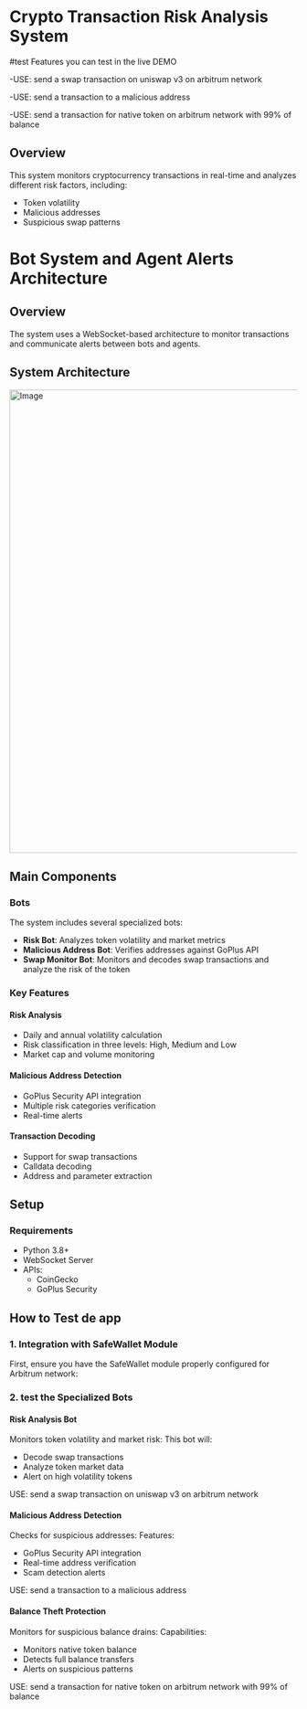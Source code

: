 # Crypto Transaction Risk Analysis System

#test Features you can test in the live DEMO

-USE: send a swap transaction on uniswap v3 on arbitrum network

-USE: send a transaction to a malicious address

-USE: send a transaction for native token on arbitrum network with 99% of balance

## Overview
This system monitors cryptocurrency transactions in real-time and analyzes different risk factors, including:

- Token volatility
- Malicious addresses 
- Suspicious swap patterns

# Bot System and Agent Alerts Architecture

## Overview
The system uses a WebSocket-based architecture to monitor transactions and communicate alerts between bots and agents.

## System Architecture

<img width="811" alt="Image" src="https://github.com/user-attachments/assets/6e3f16d7-e2ee-4c33-a8f6-3d22e79026ce" />

## Main Components

### Bots
The system includes several specialized bots:

- **Risk Bot**: Analyzes token volatility and market metrics
- **Malicious Address Bot**: Verifies addresses against GoPlus API
- **Swap Monitor Bot**: Monitors and decodes swap transactions and analyze the risk of the token

### Key Features

#### Risk Analysis
- Daily and annual volatility calculation
- Risk classification in three levels: High, Medium and Low
- Market cap and volume monitoring

#### Malicious Address Detection
- GoPlus Security API integration
- Multiple risk categories verification
- Real-time alerts

#### Transaction Decoding
- Support for swap transactions
- Calldata decoding
- Address and parameter extraction

## Setup

### Requirements
- Python 3.8+
- WebSocket Server
- APIs:
  - CoinGecko
  - GoPlus Security



## How to Test de app

### 1. Integration with SafeWallet Module
First, ensure you have the SafeWallet module properly configured for Arbitrum network:
### 2. test the Specialized Bots
#### Risk Analysis Bot
Monitors token volatility and market risk:
This bot will:
- Decode swap transactions
- Analyze token market data
- Alert on high volatility tokens

USE: send a swap transaction on uniswap v3 on arbitrum network


#### Malicious Address Detection
Checks for suspicious addresses:
Features:
- GoPlus Security API integration
- Real-time address verification
- Scam detection alerts

USE: send a transaction to a malicious address

#### Balance Theft Protection
Monitors for suspicious balance drains:
Capabilities:
- Monitors native token balance
- Detects full balance transfers
- Alerts on suspicious patterns

USE: send a transaction for native token on arbitrum network with 99% of balance
